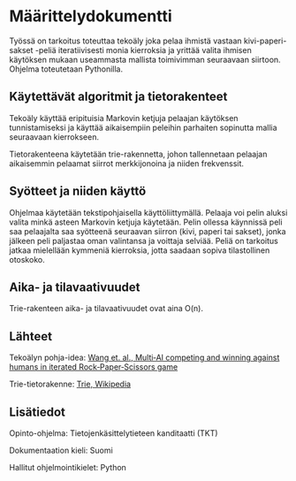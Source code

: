 # Määrittelydokumentti

Työssä on tarkoitus toteuttaa tekoäly joka pelaa ihmistä vastaan kivi-paperi-sakset -peliä iteratiivisesti monia kierroksia ja yrittää valita ihmisen käytöksen mukaan useammasta mallista toimivimman seuraavaan siirtoon. Ohjelma toteutetaan Pythonilla.

## Käytettävät algoritmit ja tietorakenteet

Tekoäly käyttää eripituisia Markovin ketjuja pelaajan käytöksen tunnistamiseksi ja käyttää aikaisempiin peleihin parhaiten sopinutta mallia seuraavaan kierrokseen.

Tietorakenteena käytetään trie-rakennetta, johon tallennetaan pelaajan aikaisemmin pelaamat siirrot merkkijonoina ja niiden frekvenssit.

## Syötteet ja niiden käyttö

Ohjelmaa käytetään tekstipohjaisella käyttöliittymällä. Pelaaja voi pelin aluksi valita minkä asteen Markovin ketjuja käytetään. Pelin ollessa käynnissä peli saa pelaajalta saa syötteenä seuraavan siirron (kivi, paperi tai sakset), jonka jälkeen peli paljastaa oman valintansa ja voittaja selviää. Peliä on tarkoitus jatkaa mielellään kymmeniä kierroksia, jotta saadaan sopiva tilastollinen otoskoko.

## Aika- ja tilavaativuudet

Trie-rakenteen aika- ja tilavaativuudet ovat aina O(n).

## Lähteet

Tekoälyn pohja-idea: [Wang et. al., Multi‑AI competing and winning against humans in iterated Rock‑Paper‑Scissors game](https://arxiv.org/pdf/2003.06769.pdf)

Trie-tietorakenne: [Trie, Wikipedia](https://en.wikipedia.org/wiki/Trie)

## Lisätiedot

Opinto-ohjelma: Tietojenkäsittelytieteen kanditaatti (TKT)

Dokumentaation kieli: Suomi

Hallitut ohjelmointikielet: Python